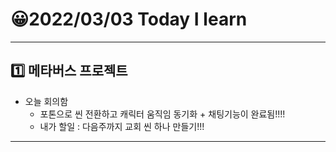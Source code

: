 # 😀2022/03/03 Today I learn
-------------------------
## 1️⃣ 메타버스 프로젝트
  * 오늘 회의함
     * 포톤으로 씬 전환하고 캐릭터 움직임 동기화 + 채팅기능이 완료됨!!!!
     * 내가 할일 : 다음주까지 교회 씬 하나 만들기!!!
------------------------
